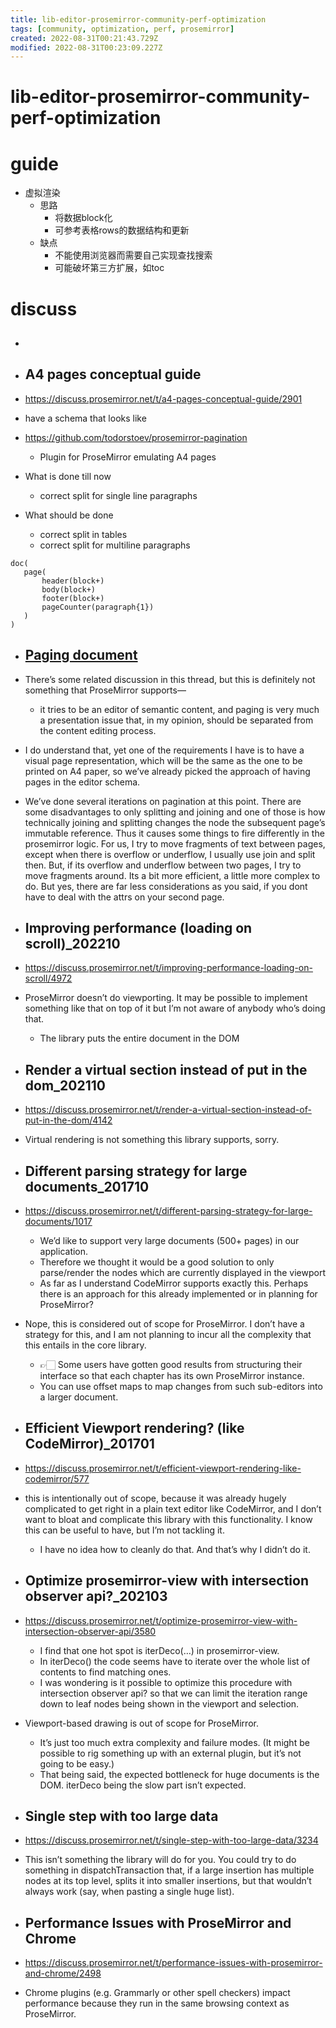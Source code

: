```yaml
---
title: lib-editor-prosemirror-community-perf-optimization
tags: [community, optimization, perf, prosemirror]
created: 2022-08-31T00:21:43.729Z
modified: 2022-08-31T00:23:09.227Z
---
```


# lib-editor-prosemirror-community-perf-optimization

# guide

- 虚拟渲染
  - 思路
    - 将数据block化
    - 可参考表格rows的数据结构和更新
  - 缺点
    - 不能使用浏览器而需要自己实现查找搜索
    - 可能破坏第三方扩展，如toc
# discuss
- ## 

- ## A4 pages conceptual guide
- https://discuss.prosemirror.net/t/a4-pages-conceptual-guide/2901
- have a schema that looks like
- https://github.com/todorstoev/prosemirror-pagination
  - Plugin for ProseMirror emulating A4 pages

- What is done till now
  - correct split for single line paragraphs
- What should be done
  - correct split in tables
  - correct split for multiline paragraphs

```
doc(
   page(
       header(block+)
       body(block+)
       footer(block+)
       pageCounter(paragraph{1})
   )
)
```

- ## [Paging document](https://discuss.prosemirror.net/t/paging-document/1829)
- There’s some related discussion in this thread, but this is definitely not something that ProseMirror supports—
  - it tries to be an editor of semantic content, and paging is very much a presentation issue that, in my opinion, should be separated from the content editing process.
- I do understand that, yet one of the requirements I have is to have a visual page representation, which will be the same as the one to be printed on A4 paper, so we’ve already picked the approach of having pages in the editor schema.
- We’ve done several iterations on pagination at this point. There are some disadvantages to only splitting and joining and one of those is how technically joining and splitting changes the node the subsequent page’s immutable reference. Thus it causes some things to fire differently in the prosemirror logic. For us, I try to move fragments of text between pages, except when there is overflow or underflow, I usually use join and split then. But, if its overflow and underflow between two pages, I try to move fragments around. Its a bit more efficient, a little more complex to do. But yes, there are far less considerations as you said, if you dont have to deal with the attrs on your second page.

- ## Improving performance (loading on scroll)_202210
- https://discuss.prosemirror.net/t/improving-performance-loading-on-scroll/4972
- ProseMirror doesn’t do viewporting. It may be possible to implement something like that on top of it but I’m not aware of anybody who’s doing that.
  - The library puts the entire document in the DOM

- ## Render a virtual section instead of put in the dom_202110
- https://discuss.prosemirror.net/t/render-a-virtual-section-instead-of-put-in-the-dom/4142
- Virtual rendering is not something this library supports, sorry.

- ## Different parsing strategy for large documents_201710
- https://discuss.prosemirror.net/t/different-parsing-strategy-for-large-documents/1017
  - We’d like to support very large documents (500+ pages) in our application. 
  - Therefore we thought it would be a good solution to only parse/render the nodes which are currently displayed in the viewport
  - As far as I understand CodeMirror supports exactly this. Perhaps there is an approach for this already implemented or in planning for ProseMirror?
- Nope, this is considered out of scope for ProseMirror. I don’t have a strategy for this, and I am not planning to incur all the complexity that this entails in the core library. 
  - 👉🏻 Some users have gotten good results from structuring their interface so that each chapter has its own ProseMirror instance. 
  - You can use offset maps to map changes from such sub-editors into a larger document.

- ## Efficient Viewport rendering? (like CodeMirror)_201701
- https://discuss.prosemirror.net/t/efficient-viewport-rendering-like-codemirror/577
- this is intentionally out of scope, because it was already hugely complicated to get right in a plain text editor like CodeMirror, and I don’t want to bloat and complicate this library with this functionality. I know this can be useful to have, but I’m not tackling it.
  - I have no idea how to cleanly do that. And that’s why I didn’t do it.

- ## Optimize prosemirror-view with intersection observer api?_202103
- https://discuss.prosemirror.net/t/optimize-prosemirror-view-with-intersection-observer-api/3580
  - I find that one hot spot is iterDeco(…) in prosemirror-view. 
  - In iterDeco() the code seems have to iterate over the whole list of contents to find matching ones. 
  - I was wondering is it possible to optimize this procedure with intersection observer api? so that we can limit the iteration range down to leaf nodes being shown in the viewport and selection.

- Viewport-based drawing is out of scope for ProseMirror. 
  - It’s just too much extra complexity and failure modes. (It might be possible to rig something up with an external plugin, but it’s not going to be easy.)
  - That being said, the expected bottleneck for huge documents is the DOM. iterDeco being the slow part isn’t expected. 

- ## Single step with too large data
- https://discuss.prosemirror.net/t/single-step-with-too-large-data/3234
- This isn’t something the library will do for you. You could try to do something in dispatchTransaction that, if a large insertion has multiple nodes at its top level, splits it into smaller insertions, but that wouldn’t always work (say, when pasting a single huge list).

- ## Performance Issues with ProseMirror and Chrome
- https://discuss.prosemirror.net/t/performance-issues-with-prosemirror-and-chrome/2498
- Chrome plugins (e.g. Grammarly or other spell checkers) impact performance because they run in the same browsing context as ProseMirror.
